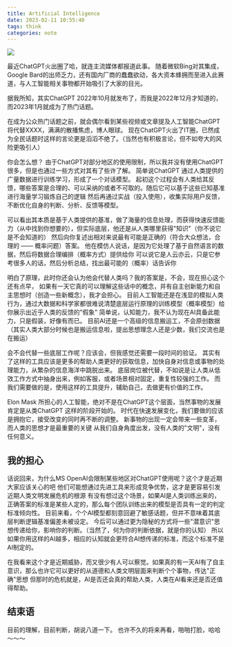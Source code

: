 ```yaml
---
title: Artificial Intelligence 
date: 2023-02-11 10:55:40
tags: think
categories: note
---
```


![](/images/post/20230211/ai.jpeg)

最近ChatGPT火出圈了哈，就连主流媒体都报道此事。
随着微软Bing对其集成，Google Bard的出师乏力，还有国内厂商的蠢蠢欲动，各大资本蜂拥而至进入此赛道，与人工智能相关事物都开始吸引了大家的目光。

据我所知，其实ChatGPT 2022年10月就发布了，而我是2022年12月才知道的，而2023年1月就成为了热门话题。

<!-- more -->

在成为公众热门话题之前，就会偶尔看到某些视频或文章提及人工智能ChatGPT将代替XXXX，满满的散播焦虑，博人眼球。
现在ChatGPT火出了IT圈，已然成为全民话题时这样的言论更是滔滔不绝了。（当然也有积极言论，但不如夸大的风险更吸引人）

你会怎么想？
由于ChatGPT对部分地区的使用限制，所以我并没有使用ChatGPT很多，但是也通过一些方式对其有了些许了解。
简单说ChatGPT 通过人类提供的广量数据进行训练学习，形成了一个对话模型。
起初这个过程会有人类给其反馈，哪些答案是合理的、可以采纳的或者不可取的。随后它可以基于这些已知基准进行海量学习锻炼自己的逻辑
然后再通过实战（投入使用），收集实际用户反馈，不断优化自身的判断、分析、反馈等模型。

可以看出其本质是基于人类提供的基准，做了海量的信息处理，而获得快速反馈能力（从中找到你想要的），但实际底层，他还是从人类哪里获得"知识"（你不说它是不会知道的）
然后向你复述出相对来说最有可能是正确的（符合大众想法，合理的 —— 概率问题）答案。
他在模仿人说话，是因为它处理了基于自然语言的数据，然后将数据合理编排（概率方式）提供给你
可以说它是人云亦云，只是它参考很多人的话，然后分析总结，找出最可能的（概率）话告诉你

明白了原理，此时你还会认为他会代替人类吗？我的答案是，不会，现在担心这个还有点早，
如果有一天它真的可以理解这些话中的概念，并有自主创新能力和自主思想时（创造一些新概念），我才会担心。
目前人工智能还是在浅显的模拟人类行为，通过大数据和科学家都很难说清楚底层运行原理的训练模型（概率模型）给你展示出近乎人类的反馈的"假象"
简单说，认知能力，我不认为现在AI具备此能力，只是假装，好像有而已。
目前AI还是一个高级的信息搬运工，不会原创数据（其实人类大部分时候也是搬运信息啦，提出思想理念人还是少数，我们交流也是在搬运）

会不会代替一些底层工作呢？应该会，但我感觉还需要一段时间的验证。
其实有了这样的工具应该是更多的帮助人类更好的获取信息，加快自身对信息或事物的处理能力，从繁杂的信息海洋中跳脱出来。
底层岗位被代替，不如说是让人类从低效工作方式中抽身出来，例如客服，或者场景相对固定，重复性较强的工作。
而我们需要做的是，使用这样的工具提升，辅助自己，去做更有价值的工作。

Elon Mask 所担心的人工智能，绝对不是在ChatGPT这个层面，当然事物的发展肯定是从类ChatGPT 这样的阶段开始的。
时代在快速发展变化，我们要做的应该是拥抱它，接受改变的同时再不断的调整。
新事物的出现一定会带来一些变革，而人类的思想才是最重要的关键
从我们自身角度出发，没有人类的"文明"，没有任何意义。

## 我的担心

话说回来，为什么MS OpenAI会限制某些地区对ChatGPT使用呢？这个才是近期大家应该关心的吧
他们可能想通过先进工具来形成竞争优势，这才是更容易引发近期人类文明发展危机的根源
有没有想过这个场景，如果AI是人类训练出来的，正确答案的标准是某些人定的，那么每个团队训练出来的模型是否具有一定的判定标准倾向性。
目前来看，个个AI模型都刻意回避了敏感话题，但并不意味着其底层判断逻辑基准偏差未被设定。
今后可以通过更为隐秘的方式将一些"潜意识"思想传递给你，影响你的判断。（当然了，何为你的判断依据，就是你的认知）
所以如果你用这样的AI越多，相应的认知就会更符合AI想传递的标准，而这个标准不是AI制定的。

在我看来这个才是近期威胁，而又很少有人可以察觉。如果真的有一天AI有了自主意识，那么也许它可以更好的从道德和人类文明层面来判断个个事物，传达"正确"思想
但那时的危机就是，AI是否还会真的帮助人类，人类在AI看来还是否还值得帮助。

## 结束语
目前的理解，目前判断，胡说八道一下。
也许不久的将来再看，啪啪打脸，哈哈～～～